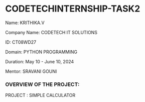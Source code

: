 # CODETECHINTERNSHIP-TASK2
Name: KRITHIKA.V

Company Name: CODETECH IT SOLUTIONS

ID: CT08WD27

Domain: PYTHON PROGRAMMING

Duration: May 10 - June 10, 2024

Mentor: SRAVANI GOUNI

### **OVERVIEW OF THE PROJECT:**

PROJECT : SIMPLE CALCULATOR
